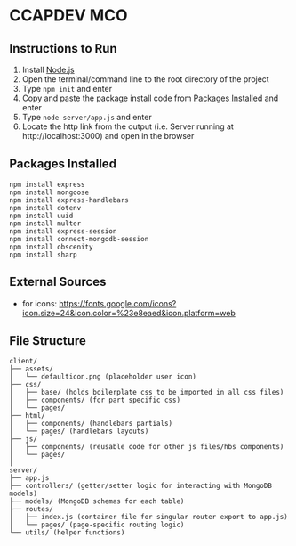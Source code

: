 # CCAPDEV MCO

## Instructions to Run
1. Install [Node.js](https://nodejs.org/en/download)
2. Open the terminal/command line to the root directory of the project
3. Type `npm init` and enter
4. Copy and paste the package install code from [Packages Installed](#packages-installed) and enter
5. Type `node server/app.js` and enter
6. Locate the http link from the output (i.e. Server running at http://localhost:3000) and open in the browser

## Packages Installed
```
npm install express
npm install mongoose
npm install express-handlebars
npm install dotenv
npm install uuid
npm install multer
npm install express-session
npm install connect-mongodb-session
npm install obscenity
npm install sharp
```
## External Sources
- for icons: https://fonts.google.com/icons?icon.size=24&icon.color=%23e8eaed&icon.platform=web

## File Structure
```
client/
├── assets/
│   └── defaulticon.png (placeholder user icon)
├── css/
│   ├── base/ (holds boilerplate css to be imported in all css files)
│   ├── components/ (for part specific css)
│   └── pages/
├── html/
│   ├── components/ (handlebars partials)
│   └── pages/ (handlebars layouts)
├── js/
│   ├── components/ (reusable code for other js files/hbs components)
│   └── pages/ 
│
server/
├── app.js
├── controllers/ (getter/setter logic for interacting with MongoDB models)
├── models/ (MongoDB schemas for each table)
├── routes/
│   ├── index.js (container file for singular router export to app.js)
│   └── pages/ (page-specific routing logic)
└── utils/ (helper functions)
```
